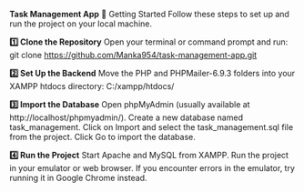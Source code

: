 **Task Management App**
📌 Getting Started
Follow these steps to set up and run the project on your local machine.

**1️⃣ Clone the Repository**
Open your terminal or command prompt and run:
git clone https://github.com/Manka954/task-management-app.git

**2️⃣ Set Up the Backend**
Move the PHP and PHPMailer-6.9.3 folders into your XAMPP htdocs directory:
C:/xampp/htdocs/

**3️⃣ Import the Database**
Open phpMyAdmin (usually available at http://localhost/phpmyadmin/).
Create a new database named task_management.
Click on Import and select the task_management.sql file from the project.
Click Go to import the database.

**4️⃣ Run the Project**
Start Apache and MySQL from XAMPP.
Run the project in your emulator or web browser.
If you encounter errors in the emulator, try running it in Google Chrome instead.
